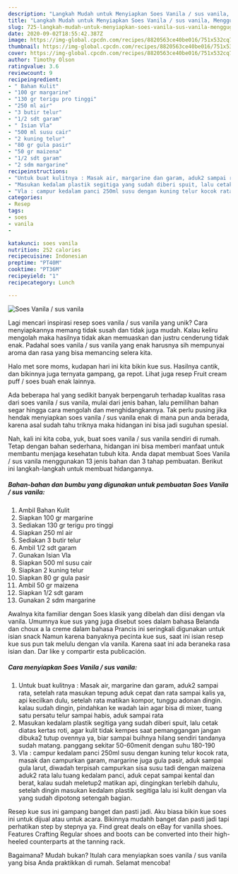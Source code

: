 ```yaml
---
description: "Langkah Mudah untuk Menyiapkan Soes Vanila / sus vanila, Menggugah Selera"
title: "Langkah Mudah untuk Menyiapkan Soes Vanila / sus vanila, Menggugah Selera"
slug: 725-langkah-mudah-untuk-menyiapkan-soes-vanila-sus-vanila-menggugah-selera
date: 2020-09-02T18:55:42.387Z
image: https://img-global.cpcdn.com/recipes/8820563ce40be016/751x532cq70/soes-vanila-sus-vanila-foto-resep-utama.jpg
thumbnail: https://img-global.cpcdn.com/recipes/8820563ce40be016/751x532cq70/soes-vanila-sus-vanila-foto-resep-utama.jpg
cover: https://img-global.cpcdn.com/recipes/8820563ce40be016/751x532cq70/soes-vanila-sus-vanila-foto-resep-utama.jpg
author: Timothy Olson
ratingvalue: 3.6
reviewcount: 9
recipeingredient:
- " Bahan Kulit"
- "100 gr margarine"
- "130 gr terigu pro tinggi"
- "250 ml air"
- "3 butir telur"
- "1/2 sdt garam"
- " Isian Vla"
- "500 ml susu cair"
- "2 kuning telur"
- "80 gr gula pasir"
- "50 gr maizena"
- "1/2 sdt garam"
- "2 sdm margarine"
recipeinstructions:
- "Untuk buat kulitnya : Masak air, margarine dan garam, aduk2 sampai rata, setelah rata masukan tepung aduk cepat dan rata sampai kalis ya, api kecilkan dulu, setelah rata matikan kompor, tunggu adonan dingin. kalau sudah dingin, pindahkan ke wadah lain agar bisa di mixer, tuang satu persatu telur sampai habis, aduk sampai rata"
- "Masukan kedalam plastik segitiga yang sudah diberi spuit, lalu cetak diatas kertas roti, agar kulit tidak kempes saat pemanggangan jangan dibuka2 tutup ovennya ya, biar sampai buihnya hilang sendiri tandanya sudah matang. panggang sekitar 50-60menit dengan suhu 180-190"
- "Vla : campur kedalam panci 250ml susu dengan kuning telur kocok rata, masak dan campurkan garam, margarine juga gula pasir, aduk sampai gula larut, diwadah terpisah campurkan sisa susu tadi dengan maizena aduk2 rata lalu tuang kedalam panci, aduk cepat sampai kental dan berat, kalau sudah meletup2 matikan api, dingingkan terlebih dahulu, setelah dingin masukan kedalam plastik segitiga lalu isi kulit dengan vla yang sudah dipotong setengah bagian."
categories:
- Resep
tags:
- soes
- vanila
- 

katakunci: soes vanila  
nutrition: 252 calories
recipecuisine: Indonesian
preptime: "PT40M"
cooktime: "PT36M"
recipeyield: "1"
recipecategory: Lunch

---
```



![Soes Vanila / sus vanila](https://img-global.cpcdn.com/recipes/8820563ce40be016/751x532cq70/soes-vanila-sus-vanila-foto-resep-utama.jpg)

Lagi mencari inspirasi resep soes vanila / sus vanila yang unik? Cara menyiapkannya memang tidak susah dan tidak juga mudah. Kalau keliru mengolah maka hasilnya tidak akan memuaskan dan justru cenderung tidak enak. Padahal soes vanila / sus vanila yang enak harusnya sih mempunyai aroma dan rasa yang bisa memancing selera kita.

Halo met sore moms, kudapan hari ini kita bikin kue sus. Hasilnya cantik, dan bikinnya juga ternyata gampang, ga repot. Lihat juga resep Fruit cream puff / soes buah enak lainnya.

Ada beberapa hal yang sedikit banyak berpengaruh terhadap kualitas rasa dari soes vanila / sus vanila, mulai dari jenis bahan, lalu pemilihan bahan segar hingga cara mengolah dan menghidangkannya. Tak perlu pusing jika hendak menyiapkan soes vanila / sus vanila enak di mana pun anda berada, karena asal sudah tahu triknya maka hidangan ini bisa jadi suguhan spesial.


Nah, kali ini kita coba, yuk, buat soes vanila / sus vanila sendiri di rumah. Tetap dengan bahan sederhana, hidangan ini bisa memberi manfaat untuk membantu menjaga kesehatan tubuh kita. Anda dapat membuat Soes Vanila / sus vanila menggunakan 13 jenis bahan dan 3 tahap pembuatan. Berikut ini langkah-langkah untuk membuat hidangannya.

<!--inarticleads1-->

##### Bahan-bahan dan bumbu yang digunakan untuk pembuatan Soes Vanila / sus vanila:

1. Ambil  Bahan Kulit
1. Siapkan 100 gr margarine
1. Sediakan 130 gr terigu pro tinggi
1. Siapkan 250 ml air
1. Sediakan 3 butir telur
1. Ambil 1/2 sdt garam
1. Gunakan  Isian Vla
1. Siapkan 500 ml susu cair
1. Siapkan 2 kuning telur
1. Siapkan 80 gr gula pasir
1. Ambil 50 gr maizena
1. Siapkan 1/2 sdt garam
1. Gunakan 2 sdm margarine


Awalnya kita familiar dengan Soes klasik yang dibelah dan diisi dengan vla vanila. Umumnya kue sus yang juga disebut soes dalam bahasa Belanda dan choux a la creme dalam bahasa Prancis ini seringkali digunakan untuk isian snack Namun karena banyaknya pecinta kue sus, saat ini isian resep kue sus pun tak melulu dengan vla vanila. Karena saat ini ada beraneka rasa isian dan. Dar like y compartir esta publicación. 

<!--inarticleads2-->

##### Cara menyiapkan Soes Vanila / sus vanila:

1. Untuk buat kulitnya : Masak air, margarine dan garam, aduk2 sampai rata, setelah rata masukan tepung aduk cepat dan rata sampai kalis ya, api kecilkan dulu, setelah rata matikan kompor, tunggu adonan dingin. kalau sudah dingin, pindahkan ke wadah lain agar bisa di mixer, tuang satu persatu telur sampai habis, aduk sampai rata
1. Masukan kedalam plastik segitiga yang sudah diberi spuit, lalu cetak diatas kertas roti, agar kulit tidak kempes saat pemanggangan jangan dibuka2 tutup ovennya ya, biar sampai buihnya hilang sendiri tandanya sudah matang. panggang sekitar 50-60menit dengan suhu 180-190
1. Vla : campur kedalam panci 250ml susu dengan kuning telur kocok rata, masak dan campurkan garam, margarine juga gula pasir, aduk sampai gula larut, diwadah terpisah campurkan sisa susu tadi dengan maizena aduk2 rata lalu tuang kedalam panci, aduk cepat sampai kental dan berat, kalau sudah meletup2 matikan api, dingingkan terlebih dahulu, setelah dingin masukan kedalam plastik segitiga lalu isi kulit dengan vla yang sudah dipotong setengah bagian.


Resep kue sus ini gampang banget dan pasti jadi. Aku biasa bikin kue soes ini untuk dijual atau untuk acara. Bikinnya mudahh banget dan pasti jadi tapi perhatikan step by stepnya ya. Find great deals on eBay for vanilla shoes. Features Crafting Regular shoes and boots can be converted into their high-heeled counterparts at the tanning rack. 

Bagaimana? Mudah bukan? Itulah cara menyiapkan soes vanila / sus vanila yang bisa Anda praktikkan di rumah. Selamat mencoba!
